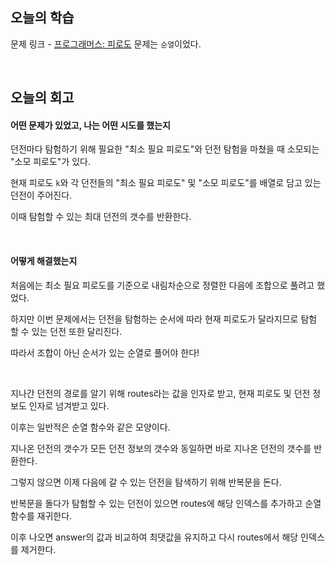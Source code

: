 ## 오늘의 학습
문제 링크 - [프로그래머스: 피로도](https://school.programmers.co.kr/learn/courses/30/lessons/87946)
문제는 `순열`이었다.

<br />

## 오늘의 회고
#### 어떤 문제가 있었고, 나는 어떤 시도를 했는지
던전마다 탐험하기 위해 필요한 "최소 필요 피로도"와 던전 탐험을 마쳤을 때 소모되는 "소모 피로도"가 있다.

현재 피로도 `k`와 각 던전들의 "최소 필요 피로도" 및 "소모 피로도"를 배열로 담고 있는 던전이 주어진다.

이때 탐험할 수 있는 최대 던전의 갯수를 반환한다.

<br />

#### 어떻게 해결했는지
처음에는 최소 필요 피로도를 기준으로 내림차순으로 정렬한 다음에 조합으로 풀려고 했었다.

하지만 이번 문제에서는 던전을 탐험하는 순서에 따라 현재 피로도가 달라지므로 탐험 할 수 있는 던전 또한 달리진다.

따라서 조합이 아닌 순서가 있는 순열로 풀어야 한다!

<br/>

지나간 던전의 경로를 알기 위해 routes라는 값을 인자로 받고, 현재 피로도 및 던전 정보도 인자로 넘겨받고 있다.

이후는 일반적은 순열 함수와 같은 모양이다.

지나온 던전의 갯수가 모든 던전 정보의 갯수와 동일하면 바로 지나온 던전의 갯수를 반환한다.

그렇지 않으면 이제 다음에 갈 수 있는 던전을 탐색하기 위해 반복문을 돈다.

반복문을 돌다가 탐험할 수 있는 던전이 있으면 routes에 해당 인덱스를 추가하고 순열함수를 재귀한다.

이후 나오면 answer의 값과 비교하여 최댓값을 유지하고 다시 routes에서 해당 인덱스를 제거한다.

<br />
